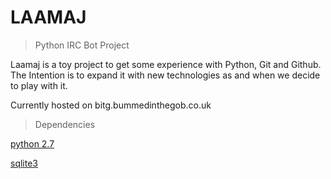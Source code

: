 LAAMAJ
======

>Python IRC Bot Project

Laamaj is a toy project to get some experience with Python, Git and Github.
The Intention is to expand it with new technologies as and when we decide to play with it.

Currently hosted on bitg.bummedinthegob.co.uk

>Dependencies
    
[python 2.7][1]

[sqlite3][2]

[1]: http://www.python.org/
[2]: http://www.sqlite.org/
